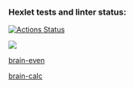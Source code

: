 ### Hexlet tests and linter status:
[![Actions Status](https://github.com/susemaa/frontend-project-44/workflows/hexlet-check/badge.svg)](https://github.com/susemaa/frontend-project-44/actions)

<a href="https://codeclimate.com/github/codeclimate/codeclimate/maintainability"><img src="https://api.codeclimate.com/v1/badges/a99a88d28ad37a79dbf6/maintainability" /></a>

<a href="https://asciinema.org/a/e9vuhFoxzXiKJ9Sy31uHBIyy8">brain-even</a>

<a href="https://asciinema.org/a/urkDDgLw1v2DoCxQwQXD013S9">brain-calc</a>
